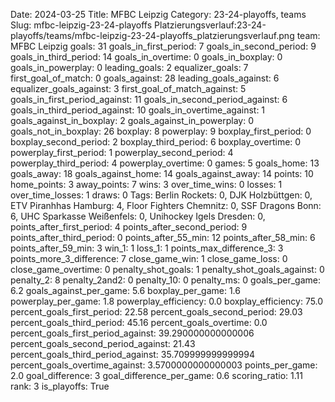 Date: 2024-03-25
Title: MFBC Leipzig
Category: 23-24-playoffs, teams
Slug: mfbc-leipzig-23-24-playoffs
Platzierungsverlauf:23-24-playoffs/teams/mfbc-leipzig-23-24-playoffs_platzierungsverlauf.png
team: MFBC Leipzig
goals: 31
goals_in_first_period: 7
goals_in_second_period: 9
goals_in_third_period: 14
goals_in_overtime: 0
goals_in_boxplay: 0
goals_in_powerplay: 0
leading_goals: 2
equalizer_goals: 7
first_goal_of_match: 0
goals_against: 28
leading_goals_against: 6
equalizer_goals_against: 3
first_goal_of_match_against: 5
goals_in_first_period_against: 11
goals_in_second_period_against: 6
goals_in_third_period_against: 10
goals_in_overtime_against: 1
goals_against_in_boxplay: 2
goals_against_in_powerplay: 0
goals_not_in_boxplay: 26
boxplay: 8
powerplay: 9
boxplay_first_period: 0
boxplay_second_period: 2
boxplay_third_period: 6
boxplay_overtime: 0
powerplay_first_period: 1
powerplay_second_period: 4
powerplay_third_period: 4
powerplay_overtime: 0
games: 5
goals_home: 13
goals_away: 18
goals_against_home: 14
goals_against_away: 14
points: 10
home_points: 3
away_points: 7
wins: 3
over_time_wins: 0
losses: 1
over_time_losses: 1
draws: 0
Tags:  Berlin Rockets: 0,  DJK Holzbüttgen: 0,  ETV Piranhhas Hamburg: 4,  Floor Fighters Chemnitz: 0,  SSF Dragons Bonn: 6,  UHC Sparkasse Weißenfels: 0,  Unihockey Igels Dresden: 0,
points_after_first_period: 4
points_after_second_period: 9
points_after_third_period: 0
points_after_55_min: 12
points_after_58_min: 6
points_after_59_min: 3
win_1: 1
loss_1: 1
points_max_difference_3: 3
points_more_3_difference: 7
close_game_win: 1
close_game_loss: 0
close_game_overtime: 0
penalty_shot_goals: 1
penalty_shot_goals_against: 0
penalty_2: 8
penalty_2and2: 0
penalty_10: 0
penalty_ms: 0
goals_per_game: 6.2
goals_against_per_game: 5.6
boxplay_per_game: 1.6
powerplay_per_game: 1.8
powerplay_efficiency: 0.0
boxplay_efficiency: 75.0
percent_goals_first_period: 22.58
percent_goals_second_period: 29.03
percent_goals_third_period: 45.16
percent_goals_overtime: 0.0
percent_goals_first_period_against: 39.290000000000006
percent_goals_second_period_against: 21.43
percent_goals_third_period_against: 35.709999999999994
percent_goals_overtime_against: 3.5700000000000003
points_per_game: 2.0
goal_difference: 3
goal_difference_per_game: 0.6
scoring_ratio: 1.11
rank: 3
is_playoffs: True
